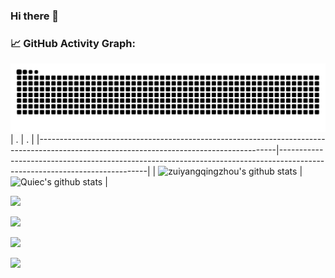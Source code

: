 ### Hi there 👋

<!--
**zuiyangqingzhou/zuiyangqingzhou** is a ✨ _special_ ✨ repository because its `README.md` (this file) appears on your GitHub profile.

Here are some ideas to get you started:

- 🔭 I’m currently working on ...
- 🌱 I’m currently learning ...
- 👯 I’m looking to collaborate on ...
- 🤔 I’m looking for help with ...
- 💬 Ask me about ...
- 📫 How to reach me: ...
- 😄 Pronouns: ...
- ⚡ Fun fact: ...
-->

<!--   GitHub stats graph -->
### 📈 GitHub Activity Graph:
<!-- [![zuiyangqingzhou's github activity graph](https://github-readme-activity-graph.cyclic.app/graph?username=zuiyangqingzhou&theme=github-compact)](https://github.com/zuiyangqingzhou/github-readme-activity-graph) -->
![zuiyangqingzhou's github activity graph](https://raw.githubusercontent.com/BEPb/BEPb/output/github-contribution-grid-snake.svg)
| .                                                                                                                                       | .                                                                                                                         |
|-----------------------------------------------------------------------------------------------------------------------------------------|---------------------------------------------------------------------------------------------------------------------------|
| ![zuiyangqingzhou's github stats](https://github-readme-stats.vercel.app/api?username=zuiyangqingzhou&show_icons=true&theme=radical&include_all_commits=true) | ![Quiec's github stats](https://github-readme-stats.vercel.app/api/top-langs/?username=zuiyangqingzhou&theme=radical&layout=compact) |

<img src="https://github-readme-streak-stats.herokuapp.com/?user=zuiyangqingzhou"></img>

<!--   profile-green-animate -->
![](./profile-3d-contrib/profile-green-animate.svg)

<!--   grid-snake -->
![](https://github.com/zuiyangqingzhou/zuiyangqingzhou/blob/output/github-contribution-grid-snake.svg)

<!--   skyline 
<a href="https://skyline.github.com/zuiyangqingzhou/2022"><img src="./assets/2022.gif" alt="" width="auto" height="auto" /></a>
-->

<!--  2d history skills -->
<img src="https://cr-skills-chart-widget.azurewebsites.net/api/api?username=zuiyangqingzhou" width="auto"></img>
